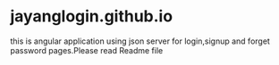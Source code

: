 # jayanglogin.github.io
this is angular application using json server for login,signup and forget password pages.Please read Readme file
